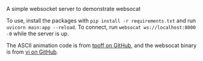 A simple websocket server to demonstrate websocat

To use, install the packages with `pip install -r requirements.txt` and run `uvicorn main:app --reload`.
To connect, run `websocat ws://localhost:8000 -0` while the server is up.

The ASCII animation code is from [tpoff on GitHub](https://github.com/tpoff/Python-Gif-Ascii-Animator/tree/master), and the websocat binary is from [vi on GitHub](https://github.com/vi/websocat).